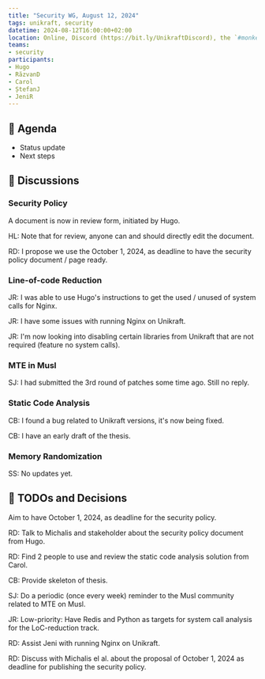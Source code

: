 ```yaml
---
title: "Security WG, August 12, 2024"
tags: unikraft, security
datetime: 2024-08-12T16:00:00+02:00
location: Online, Discord (https://bit.ly/UnikraftDiscord), the `#monkey-business` voice channel
teams:
- security
participants:
- Hugo
- RăzvanD
- Carol
- ȘtefanJ
- JeniR
---
```


## :dart: Agenda

- Status update
- Next steps

## :closed_book: Discussions

### Security Policy

A document is now in review form, initiated by Hugo.

HL: Note that for review, anyone can and should directly edit the document.

RD: I propose we use the October 1, 2024, as deadline to have the security policy document / page ready.

### Line-of-code Reduction

JR: I was able to use Hugo's instructions to get the used / unused of system calls for Nginx.

JR: I have some issues with running Nginx on Unikraft.

JR: I'm now looking into disabling certain libraries from Unikraft that are not required (feature no system calls).

### MTE in Musl

SJ: I had submitted the 3rd round of patches some time ago.
Still no reply.

### Static Code Analysis

CB: I found a bug related to Unikraft versions, it's now being fixed.

CB: I have an early draft of the thesis.

### Memory Randomization

SS: No updates yet.

## :wrench: TODOs and Decisions

Aim to have October 1, 2024, as deadline for the security policy.

RD: Talk to Michalis and stakeholder about the security policy document from Hugo.

RD: Find 2 people to use and review the static code analysis solution from Carol.

CB: Provide skeleton of thesis.

SJ: Do a periodic (once every week) reminder to the Musl community related to MTE on Musl.

JR: Low-priority: Have Redis and Python as targets for system call analysis for the LoC-reduction track.

RD: Assist Jeni with running Nginx on Unikraft.

RD: Discuss with Michalis el al. about the proposal of October 1, 2024 as deadline for publishing the security policy.
